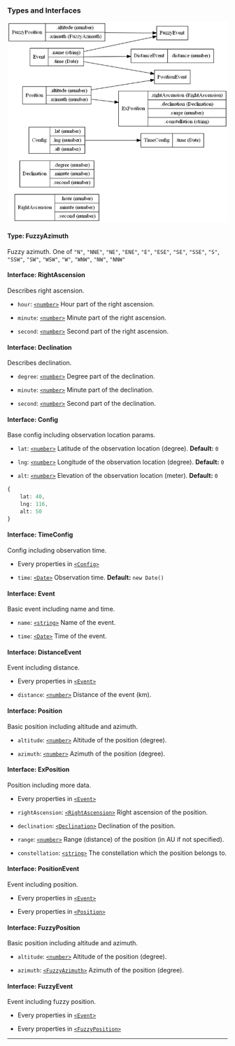 ### Types and Interfaces

![](./interface.png)

#### <a id="fuzzy-azimuth"></a> Type: FuzzyAzimuth

Fuzzy azimuth. One of `"N"`, `"NNE"`, `"NE"`, `"ENE"`, `"E"`, `"ESE"`, `"SE"`, `"SSE"`, `"S"`, `"SSW"`, `"SW"`, `"WSW"`, `"W"`, `"WNW"`, `"NW"`, `"NNW"`

#### <a id="ra"></a> Interface: RightAscension

Describes right ascension.

- `hour`: [`<number>`][number] Hour part of the right ascension.

- `minute`: [`<number>`][number] Minute part of the right ascension.

- `second`: [`<number>`][number] Second part of the right ascension.

#### <a id="declination"></a> Interface: Declination

Describes declination.

- `degree`: [`<number>`][number] Degree part of the declination.

- `minute`: [`<number>`][number] Minute part of the declination.

- `second`: [`<number>`][number] Second part of the declination.

#### <a id="config"></a> Interface: Config

Base config including observation location params.

- `lat`: [`<number>`][number] Latitude of the observation location (degree). **Default:** `0`

- `lng`: [`<number>`][number] Longitude of the observation location (degree). **Default:** `0`

- `alt`: [`<number>`][number] Elevation of the observation location (meter). **Default:** `0`

```typescript
{
    lat: 40,
    lng: 116,
    alt: 50
}
```

#### <a id="time-config"></a> Interface: TimeConfig

Config including observation time.

- Every properties in [`<Config>`](#config)

- `time`: [`<Date>`][date] Observation time. **Default:** `new Date()`

#### <a id="event"></a> Interface: Event

Basic event including name and time.

- `name`: [`<string>`][string] Name of the event.

- `time`: [`<Date>`][date] Time of the event.

#### <a id="distance-event"></a> Interface: DistanceEvent

Event including distance.

- Every properties in [`<Event>`](#event)

- `distance`: [`<number>`][number] Distance of the event (km).

#### <a id="position"></a> Interface: Position

Basic position including altitude and azimuth.

- `altitude`: [`<number>`][number] Altitude of the position (degree).

- `azimuth`: [`<number>`][number] Azimuth of the position (degree).

#### <a id="ex-position"></a> Interface: ExPosition

Position including more data.

- Every properties in [`<Event>`](#event)

- `rightAscension`: [`<RightAscension>`](#ra) Right ascension of the position.

- `declination`: [`<Declination>`](#declination) Declination of the position.

- `range`: [`<number>`][number] Range (distance) of the position (in AU if not specified).

- `constellation`: [`<string>`][string] The constellation which the position belongs to.

#### <a id="position-event"></a> Interface: PositionEvent

Event including position.

- Every properties in [`<Event>`](#event)

- Every properties in [`<Position>`](#position)


#### <a id="fuzzy-position"></a> Interface: FuzzyPosition

Basic position including altitude and azimuth.

- `altitude`: [`<number>`][number] Altitude of the position (degree).

- `azimuth`: [`<FuzzyAzimuth>`](#fuzzy-azimuth) Azimuth of the position (degree).

#### <a id="fuzzy-event"></a> Interface: FuzzyEvent

Event including fuzzy position.

- Every properties in [`<Event>`](#event)

- Every properties in [`<FuzzyPosition>`](#fuzzy-position)

---

[date]: https://developer.mozilla.org/en-US/docs/Web/JavaScript/Reference/Global_Objects/Date
[number]: https://developer.mozilla.org/en-US/docs/Web/JavaScript/Data_structures#Number_type
[string]: https://developer.mozilla.org/en-US/docs/Web/JavaScript/Data_structures#String_type
